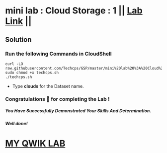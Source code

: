 # mini lab : Cloud Storage : 1 || [Lab Link](https://www.cloudskillsboost.google/focuses/36421?parent=game) ||

## Solution

### Run the following Commands in CloudShell

```
curl -LO raw.githubusercontent.com/Techcps/GSP/master/mini%20lab%20%3A%20Cloud%20Storage%20%3A%201/techcps.sh
sudo chmod +x techcps.sh
./techcps.sh
```

* Type **clouds** for the Dataset name.

### Congratulations 🎉 for completing the Lab !

##### *You Have Successfully Demonstrated Your Skills And Determination.*

#### *Well done!*

# [MY QWIK LAB](https://www.youtube.com/@MyQwiklab)

